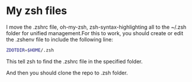 # My zsh files

I move the .zshrc file, oh-my-zsh, zsh-syntax-highlighting all to the ~/.zsh folder for unified management.For this to work, you should create or edit the .zshenv file to include the following line:

```bash
ZDOTDIR=$HOME/.zsh
```

This tell zsh to find the .zshrc file in the specified folder.

And then you should clone the repo to .zsh folder.
